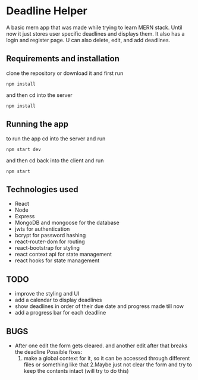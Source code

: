 # Deadline Helper
A basic mern app that was made while trying to learn MERN stack. Until now it just stores user specific deadlines and displays them. It also has a login and register page. U can also delete, edit, and add deadlines.
## Requirements and installation
clone the repository or download it and first run 
```
npm install
```
 and then cd into the server
```
npm install
```

## Running the app
to run the app cd into the server and run
```
npm start dev
```
and then cd back into the client and run
```
npm start
```

## Technologies used
* React
* Node
* Express
* MongoDB and mongoose for the database
* jwts for authentication
* bcrypt for password hashing
* react-router-dom for routing
* react-bootstrap for styling
* react context api for state management
* react hooks for state management

## TODO
* improve the styling and UI
* add a calendar to display deadlines
* show deadlines in order of their due date and progress made till now
* add a progress bar for each deadline


## BUGS 
* After one edit the form gets cleared. and another edit after that breaks the deadline
  Possible fixes:
    1. make a global context for it, so it can be accessed through different files or something like that
  2.Maybe just not clear the form and try to keep the contents intact (will try to do this)
